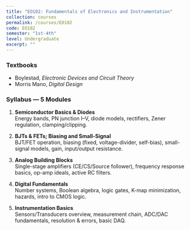 ```yaml
---
title: "EO102: Fundamentals of Electronics and Instrumentation"
collection: courses
permalink: /courses/EO102
code: EO102
semester: "1st-4th"
level: Undergraduate
excerpt: ""
---
```


### Textbooks 
- Boylestad, *Electronic Devices and Circuit Theory*
- Morris Mano, *Digital Design*

### Syllabus — 5 Modules 
1. **Semiconductor Basics & Diodes**  
   Energy bands, PN junction I–V, diode models, rectifiers, Zener regulation, clamping/clipping.  

2. **BJTs & FETs; Biasing and Small-Signal**  
   BJT/FET operation, biasing (fixed, voltage-divider, self-bias), small-signal models, gain, input/output resistance.  

3. **Analog Building Blocks**  
   Single-stage amplifiers (CE/CS/Source follower), frequency response basics, op-amp ideals, active RC filters.  

4. **Digital Fundamentals**  
   Number systems, Boolean algebra, logic gates, K-map minimization, hazards, intro to CMOS logic.  

5. **Instrumentation Basics**  
   Sensors/Transducers overview, measurement chain, ADC/DAC fundamentals, resolution & errors, basic DAQ.  
